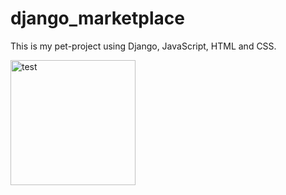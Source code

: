 # django_marketplace

This is my pet-project using Django, JavaScript, HTML and CSS.

 <img width="200px" src="/media/item_images/screen.png" alt="test"/>